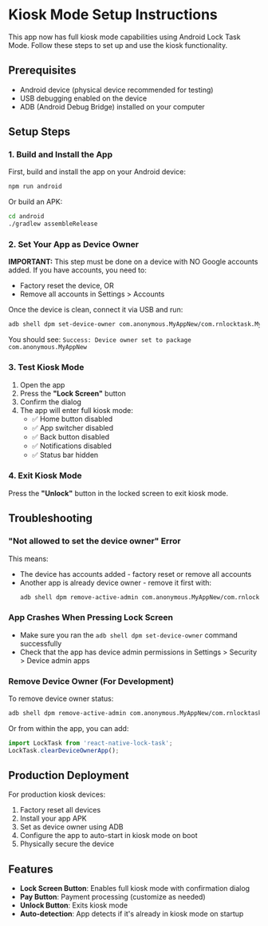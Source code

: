 # Kiosk Mode Setup Instructions

This app now has full kiosk mode capabilities using Android Lock Task Mode. Follow these steps to set up and use the kiosk functionality.

## Prerequisites

- Android device (physical device recommended for testing)
- USB debugging enabled on the device
- ADB (Android Debug Bridge) installed on your computer

## Setup Steps

### 1. Build and Install the App

First, build and install the app on your Android device:

```bash
npm run android
```

Or build an APK:

```bash
cd android
./gradlew assembleRelease
```

### 2. Set Your App as Device Owner

**IMPORTANT:** This step must be done on a device with NO Google accounts added. If you have accounts, you need to:
- Factory reset the device, OR
- Remove all accounts in Settings > Accounts

Once the device is clean, connect it via USB and run:

```bash
adb shell dpm set-device-owner com.anonymous.MyAppNew/com.rnlocktask.MyAdmin
```

You should see: `Success: Device owner set to package com.anonymous.MyAppNew`

### 3. Test Kiosk Mode

1. Open the app
2. Press the **"Lock Screen"** button
3. Confirm the dialog
4. The app will enter full kiosk mode:
   - ✅ Home button disabled
   - ✅ App switcher disabled
   - ✅ Back button disabled
   - ✅ Notifications disabled
   - ✅ Status bar hidden

### 4. Exit Kiosk Mode

Press the **"Unlock"** button in the locked screen to exit kiosk mode.

## Troubleshooting

### "Not allowed to set the device owner" Error

This means:
- The device has accounts added - factory reset or remove all accounts
- Another app is already device owner - remove it first with:
  ```bash
  adb shell dpm remove-active-admin com.anonymous.MyAppNew/com.rnlocktask.MyAdmin
  ```

### App Crashes When Pressing Lock Screen

- Make sure you ran the `adb shell dpm set-device-owner` command successfully
- Check that the app has device admin permissions in Settings > Security > Device admin apps

### Remove Device Owner (For Development)

To remove device owner status:

```bash
adb shell dpm remove-active-admin com.anonymous.MyAppNew/com.rnlocktask.MyAdmin
```

Or from within the app, you can add:
```javascript
import LockTask from 'react-native-lock-task';
LockTask.clearDeviceOwnerApp();
```

## Production Deployment

For production kiosk devices:

1. Factory reset all devices
2. Install your app APK
3. Set as device owner using ADB
4. Configure the app to auto-start in kiosk mode on boot
5. Physically secure the device

## Features

- **Lock Screen Button**: Enables full kiosk mode with confirmation dialog
- **Pay Button**: Payment processing (customize as needed)
- **Unlock Button**: Exits kiosk mode
- **Auto-detection**: App detects if it's already in kiosk mode on startup
